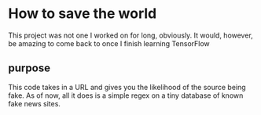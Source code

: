 # How to save the world
This project was not one I worked on for long, obviously. It would, however, be amazing to come back to once I finish learning 
TensorFlow

## purpose
This code takes in a URL and gives you the likelihood of the source being fake. As of now, all it does is a simple regex on a tiny
database of known fake news sites.

